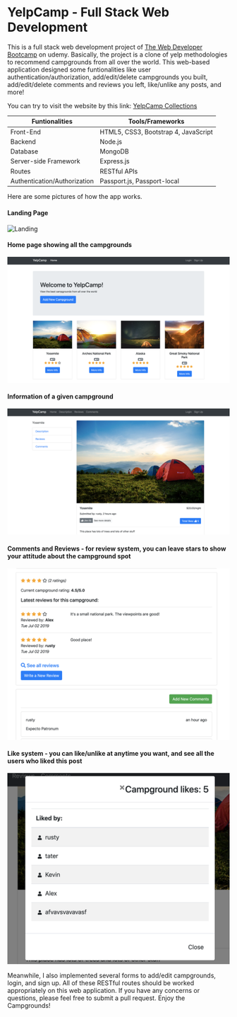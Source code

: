 # YelpCamp - Full Stack Web Development
This is a full stack web development project of [The Web Developer Bootcamp](https://www.udemy.com/the-web-developer-bootcamp/) on udemy.
Basically, the project is a clone of yelp methodologies to recommend campgrounds from all over the world. This web-based application designed
some funtionalities like user authentication/authorization, add/edit/delete campgrounds you built, add/edit/delete comments and reviews you left, like/unlike any
posts, and more!

You can try to visit the website by this link: [YelpCamp Collections](https://yelpcampcollections.herokuapp.com/)

Funtionalities | Tools/Frameworks
--------------- | ---------------
Front-End | HTML5, CSS3, Bootstrap 4, JavaScript
Backend | Node.js
Database | MongoDB
Server-side Framework | Express.js
Routes | RESTful APIs
Authentication/Authorization | Passport.js, Passport-local

Here are some pictures of how the app works.

#### Landing Page
![Landing](https://github.com/ZTong1201/YelpCamp_Full_Stack_Web_Development/blob/master/testImages/landing_page.png)

#### Home page showing all the campgrounds
![Home](https://github.com/ZTong1201/YelpCamp_Full_Stack_Web_Development/blob/master/testImages/homepage.png)

#### Information of a given campground
![Info](https://github.com/ZTong1201/YelpCamp_Full_Stack_Web_Development/blob/master/testImages/moreInfo.png)

#### Comments and Reviews - for review system, you can leave stars to show your attitude about the campground spot
![comment and review](https://github.com/ZTong1201/YelpCamp_Full_Stack_Web_Development/blob/master/testImages/comment_review.png)

#### Like system - you can like/unlike at anytime you want, and see all the users who liked this post
![like](https://github.com/ZTong1201/YelpCamp_Full_Stack_Web_Development/blob/master/testImages/like.png)

Meanwhile, I also implemented several forms to add/edit campgrounds, login, and sign up. All of these RESTful routes should be worked
appropriately on this web application. If you have any concerns or questions, please feel free to submit a pull request. Enjoy the Campgrounds!
